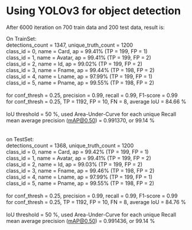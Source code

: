 # Using YOLOv3 for object detection
After 6000 iteration on 700 train data and 200 test data, result is: <br />

On TrainSet: <br />
detections_count = 1347, unique_truth_count = 1200 <br />
class_id = 0, name = Card, ap = 99.41%           (TP = 199, FP = 1) <br />
class_id = 1, name = Avatar, ap = 99.41%         (TP = 199, FP = 2) <br />
class_id = 2, name = Id, ap = 99.02%             (TP = 199, FP = 2) <br />
class_id = 3, name = Fname, ap = 99.44%          (TP = 198, FP = 2) <br />
class_id = 4, name = Lname, ap = 97.99%          (TP = 199, FP = 1) <br />
class_id = 5, name = Pname, ap = 99.55%          (TP = 198, FP = 2) <br />
<br />
 for conf_thresh = 0.25, precision = 0.99, recall = 0.99, F1-score = 0.99 <br />
 for conf_thresh = 0.25, TP = 1192, FP = 10, FN = 8, average IoU = 84.66 % <br />
<br />
 IoU threshold = 50 %, used Area-Under-Curve for each unique Recall <br />
 mean average precision (mAP@0.50) = 0.991370, or 99.14 % <br />
 <br />
 <br />
 on TestSet:<br />
detections_count = 1368, unique_truth_count = 1200<br />
class_id = 0, name = Card, ap = 99.42%           (TP = 199, FP = 1)<br />
class_id = 1, name = Avatar, ap = 99.41%         (TP = 199, FP = 2)<br />
class_id = 2, name = Id, ap = 99.03%             (TP = 199, FP = 2)<br />
class_id = 3, name = Fname, ap = 99.46%          (TP = 198, FP = 2)<br />
class_id = 4, name = Lname, ap = 97.99%          (TP = 199, FP = 1)<br />
class_id = 5, name = Pname, ap = 99.55%          (TP = 198, FP = 2)<br />
<br />
 for conf_thresh = 0.25, precision = 0.99, recall = 0.99, F1-score = 0.99<br />
 for conf_thresh = 0.25, TP = 1192, FP = 10, FN = 8, average IoU = 84.76 %<br />
<br />
 IoU threshold = 50 %, used Area-Under-Curve for each unique Recall<br />
 mean average precision (mAP@0.50) = 0.991436, or 99.14 %<br />

